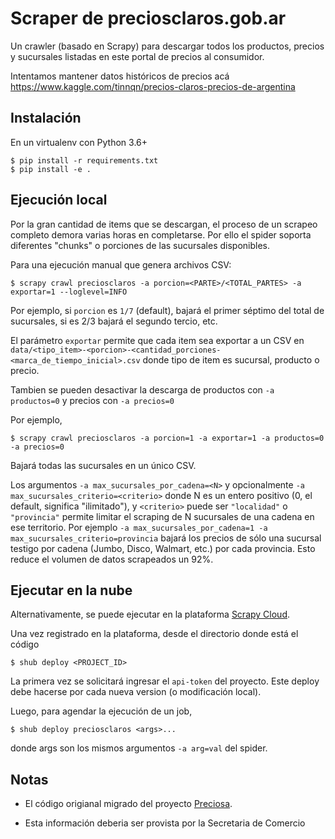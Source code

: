 # Scraper de preciosclaros.gob.ar

Un crawler (basado en Scrapy) para descargar todos los productos, precios y
sucursales listadas en este portal de precios al consumidor.

Intentamos mantener datos históricos de precios acá https://www.kaggle.com/tinnqn/precios-claros-precios-de-argentina


## Instalación

En un virtualenv con Python 3.6+

```
$ pip install -r requirements.txt
$ pip install -e .
```

## Ejecución local

Por la gran cantidad de items que se descargan, el proceso de un scrapeo completo
demora varias horas en completarse. Por ello el spider soporta diferentes
"chunks" o porciones de las sucursales disponibles.

Para una ejecución manual que genera archivos CSV:

```
$ scrapy crawl preciosclaros -a porcion=<PARTE>/<TOTAL_PARTES> -a exportar=1 --loglevel=INFO
```

Por ejemplo, si `porcion` es `1/7` (default), bajará el primer séptimo del total de sucursales, si es 2/3 bajará el segundo tercio, etc.

El parámetro `exportar` permite que cada item sea exportar a un CSV en
`data/<tipo_item>-<porcion>-<cantidad_porciones-<marca_de_tiempo_inicial>.csv`
donde tipo de item es sucursal, producto o precio.

Tambien se pueden desactivar la descarga de productos con `-a productos=0` y
precios con `-a precios=0`

Por ejemplo,

```
$ scrapy crawl preciosclaros -a porcion=1 -a exportar=1 -a productos=0 -a precios=0
```

Bajará todas las sucursales en un único CSV.


Los argumentos `-a max_sucursales_por_cadena=<N>` y opcionalmente
`-a max_sucursales_criterio=<criterio>` donde N es un entero
positivo (0, el default, significa "ilimitado"), y `<criterio>`
puede ser `"localidad"` o `"provincia"`
permite limitar el scraping de N sucursales de una cadena en ese territorio.
Por ejemplo `-a max_sucursales_por_cadena=1 -a max_sucursales_criterio=provincia` bajará los precios de sólo una sucursal
testigo por cadena (Jumbo, Disco, Walmart, etc.) por cada provincia. Esto reduce el volumen de datos scrapeados un 92%.


## Ejecutar en la nube

Alternativamente, se puede ejecutar en la plataforma [Scrapy Cloud](https://scrapinghub.com/scrapy-cloud/).

Una vez registrado en la plataforma, desde el directorio donde está el código

```
$ shub deploy <PROJECT_ID>
```

La primera vez se solicitará ingresar el `api-token` del proyecto. Este deploy debe hacerse por cada nueva version (o modificación local).

Luego, para agendar la ejecución de un job,

```
$ shub deploy preciosclaros <args>...
```

donde args son los mismos argumentos `-a arg=val` del spider.



## Notas

- El código origianal migrado del proyecto [Preciosa](https://github.com/mgaitan/preciosa).

- Esta información deberia ser provista por la Secretaria de Comercio

